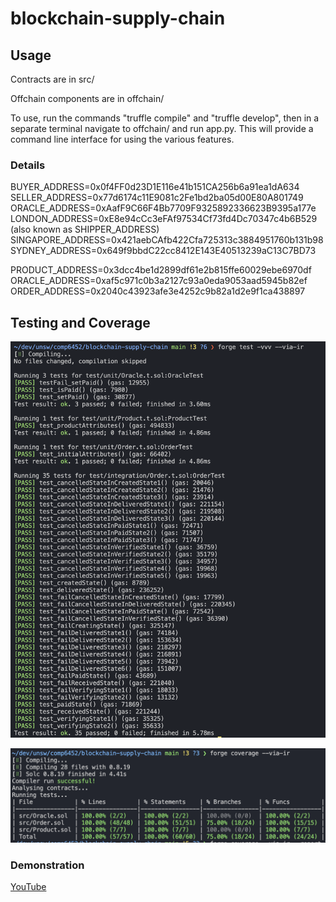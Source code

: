 # blockchain-supply-chain

## Usage
Contracts are in src/

Offchain components are in offchain/

To use, run the commands "truffle compile" and "truffle develop", then in a separate terminal navigate to offchain/ and run app.py. This will provide a command line interface for using the various features.

### Details
BUYER_ADDRESS=0x0f4FF0d23D1E116e41b151CA256b6a91ea1dA634
SELLER_ADDRESS=0x77d6174c11E9081c2Fe1bd2ba05d00E80A801749
ORACLE_ADDRESS=0xAafF9C66F4Bb7709F9325892336623B9395a177e
LONDON_ADDRESS=0xE8e94cCc3eFAf97534Cf73fd4Dc70347c4b6B529 (also known as SHIPPER_ADDRESS)
SINGAPORE_ADDRESS=0x421aebCAfb422Cfa725313c3884951760b131b98
SYDNEY_ADDRESS=0x649f9bbdC22cc8412E143E40513239aC13C7BD73

PRODUCT_ADDRESS=0x3dcc4be1d2899df61e2b815ffe60029ebe6970df
ORACLE_ADDRESS=0xaf5c971c0b3a2127c93a0eda9053aad5945b82ef
ORDER_ADDRESS=0x2040c43923afe3e4252c9b82a1d2e9f1ca438897

## Testing and Coverage
![Alt text](pics/image-2.png)


![Alt text](pics/image-1.png)

### Demonstration
[YouTube](https://www.youtube.com/watch?v=PrK1-6fld6M)
